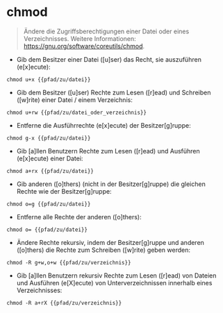 # chmod

> Ändere die Zugriffsberechtigungen einer Datei oder eines Verzeichnisses.
> Weitere Informationen: <https://gnu.org/software/coreutils/chmod>.

- Gib dem Besitzer einer Datei ([u]ser) das Recht, sie auszuführen (e[x]ecute):

`chmod u+x {{pfad/zu/datei}}`

- Gib dem Besitzer ([u]ser) Rechte zum Lesen ([r]ead) und Schreiben ([w]rite) einer Datei / einem Verzeichnis:

`chmod u+rw {{pfad/zu/datei_oder_verzeichnis}}`

- Entferne die Ausführrechte (e[x]ecute) der Besitzer[g]ruppe:

`chmod g-x {{pfad/zu/datei}}`

- Gib [a]llen Benutzern Rechte zum Lesen ([r]ead) und Ausführen (e[x]ecute) einer Datei:

`chmod a+rx {{pfad/zu/datei}}`

- Gib anderen ([o]thers) (nicht in der Besitzer[g]ruppe) die gleichen Rechte wie der Besitzer[g]ruppe:

`chmod o=g {{pfad/zu/datei}}`

- Entferne alle Rechte der anderen ([o]thers):

`chmod o= {{pfad/zu/datei}}`

- Ändere Rechte rekursiv, indem der Besitzer[g]ruppe und anderen ([o]thers) die Rechte zum Schreiben ([w]rite) geben werden:

`chmod -R g+w,o+w {{pfad/zu/verzeichnis}}`

- Gib [a]llen Benutzern rekursiv Rechte zum Lesen ([r]ead) von Dateien und Ausführen (e[X]ecute) von Unterverzeichnissen innerhalb eines Verzeichnisses:

`chmod -R a+rX {{pfad/zu/verzeichnis}}`
